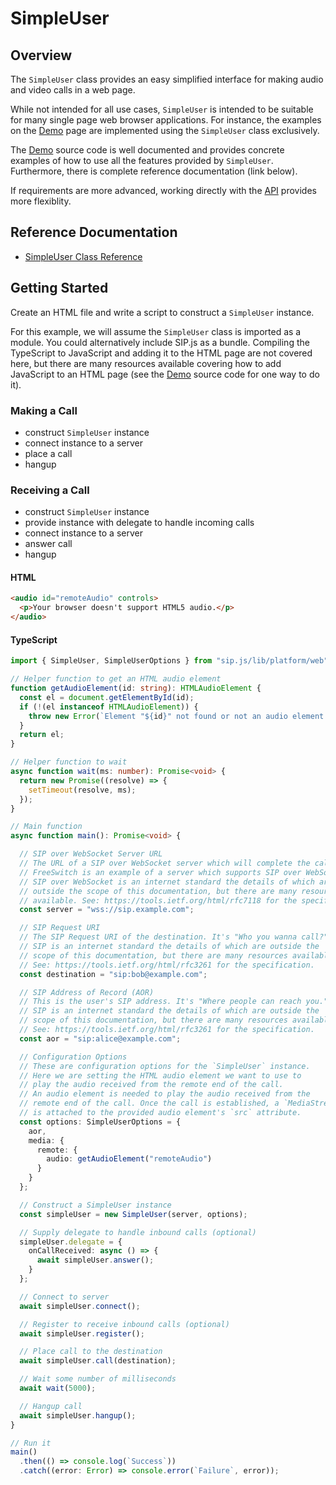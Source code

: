 # SimpleUser

## Overview

The `SimpleUser` class provides an easy simplified interface for making audio and video calls in a web page.

While not intended for all use cases, `SimpleUser` is intended to be suitable for many single page web browser applications. For instance, the examples on the [Demo](../demo/README.md) page are implemented using the `SimpleUser` class exclusively.

The [Demo](../demo/README.md) source code is well documented and provides concrete examples of how to use all the features provided by `SimpleUser`. Furthermore, there is complete reference documentation (link below).

If requirements are more advanced, working directly with the [API](./api.md) provides more flexiblity.

## Reference Documentation

* [SimpleUser Class Reference](./simple-user/sip.js.md)

## Getting Started

Create an HTML file and write a script to construct a `SimpleUser` instance.

For this example, we will assume the `SimpleUser` class is imported as a module. You could alternatively include SIP.js as a bundle. Compiling the TypeScript to JavaScript and adding it to the HTML page are not covered here, but there are many resources available covering how to add JavaScript to an HTML page (see the [Demo](../demo/README.md) source code for one way to do it).

### Making a Call

* construct `SimpleUser` instance
* connect instance to a server
* place a call
* hangup

### Receiving a Call

* construct `SimpleUser` instance
* provide instance with delegate to handle incoming calls
* connect instance to a server
* answer call
* hangup

#### HTML

```html
<audio id="remoteAudio" controls>
  <p>Your browser doesn't support HTML5 audio.</p>
</audio>
```

#### TypeScript

```ts
import { SimpleUser, SimpleUserOptions } from "sip.js/lib/platform/web";

// Helper function to get an HTML audio element
function getAudioElement(id: string): HTMLAudioElement {
  const el = document.getElementById(id);
  if (!(el instanceof HTMLAudioElement)) {
    throw new Error(`Element "${id}" not found or not an audio element.`);
  }
  return el;
}

// Helper function to wait
async function wait(ms: number): Promise<void> {
  return new Promise((resolve) => {
    setTimeout(resolve, ms);
  });
}

// Main function
async function main(): Promise<void> {

  // SIP over WebSocket Server URL
  // The URL of a SIP over WebSocket server which will complete the call.
  // FreeSwitch is an example of a server which supports SIP over WebSocket.
  // SIP over WebSocket is an internet standard the details of which are
  // outside the scope of this documentation, but there are many resources
  // available. See: https://tools.ietf.org/html/rfc7118 for the specification.
  const server = "wss://sip.example.com";

  // SIP Request URI
  // The SIP Request URI of the destination. It's "Who you wanna call?"
  // SIP is an internet standard the details of which are outside the
  // scope of this documentation, but there are many resources available.
  // See: https://tools.ietf.org/html/rfc3261 for the specification.
  const destination = "sip:bob@example.com";

  // SIP Address of Record (AOR)
  // This is the user's SIP address. It's "Where people can reach you."
  // SIP is an internet standard the details of which are outside the
  // scope of this documentation, but there are many resources available.
  // See: https://tools.ietf.org/html/rfc3261 for the specification.
  const aor = "sip:alice@example.com";

  // Configuration Options
  // These are configuration options for the `SimpleUser` instance.
  // Here we are setting the HTML audio element we want to use to
  // play the audio received from the remote end of the call.
  // An audio element is needed to play the audio received from the
  // remote end of the call. Once the call is established, a `MediaStream`
  // is attached to the provided audio element's `src` attribute.
  const options: SimpleUserOptions = {
    aor,
    media: {
      remote: {
        audio: getAudioElement("remoteAudio")
      }
    }
  };

  // Construct a SimpleUser instance
  const simpleUser = new SimpleUser(server, options);

  // Supply delegate to handle inbound calls (optional)
  simpleUser.delegate = {
    onCallReceived: async () => {
      await simpleUser.answer();
    }
  };

  // Connect to server
  await simpleUser.connect();

  // Register to receive inbound calls (optional)
  await simpleUser.register();

  // Place call to the destination
  await simpleUser.call(destination);

  // Wait some number of milliseconds
  await wait(5000);

  // Hangup call
  await simpleUser.hangup();
}

// Run it
main()
  .then(() => console.log(`Success`))
  .catch((error: Error) => console.error(`Failure`, error));
```
